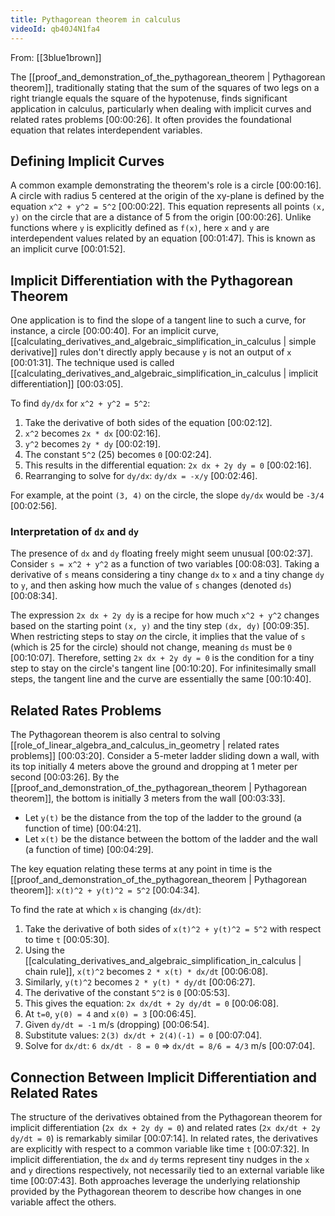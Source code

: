 ```yaml
---
title: Pythagorean theorem in calculus
videoId: qb40J4N1fa4
---
```


From: [[3blue1brown]] <br/> 

The [[proof_and_demonstration_of_the_pythagorean_theorem | Pythagorean theorem]], traditionally stating that the sum of the squares of two legs on a right triangle equals the square of the hypotenuse, finds significant application in calculus, particularly when dealing with implicit curves and related rates problems <a class="yt-timestamp" data-t="00:00:26">[00:00:26]</a>. It often provides the foundational equation that relates interdependent variables.

## Defining Implicit Curves

A common example demonstrating the theorem's role is a circle <a class="yt-timestamp" data-t="00:00:16">[00:00:16]</a>. A circle with radius 5 centered at the origin of the xy-plane is defined by the equation `x^2 + y^2 = 5^2` <a class="yt-timestamp" data-t="00:00:22">[00:00:22]</a>. This equation represents all points `(x, y)` on the circle that are a distance of 5 from the origin <a class="yt-timestamp" data-t="00:00:26">[00:00:26]</a>. Unlike functions where `y` is explicitly defined as `f(x)`, here `x` and `y` are interdependent values related by an equation <a class="yt-timestamp" data-t="00:01:47">[00:01:47]</a>. This is known as an implicit curve <a class="yt-timestamp" data-t="00:01:52">[00:01:52]</a>.

## Implicit Differentiation with the Pythagorean Theorem

One application is to find the slope of a tangent line to such a curve, for instance, a circle <a class="yt-timestamp" data-t="00:00:40">[00:00:40]</a>. For an implicit curve, [[calculating_derivatives_and_algebraic_simplification_in_calculus | simple derivative]] rules don't directly apply because `y` is not an output of `x` <a class="yt-timestamp" data-t="00:01:31">[00:01:31]</a>. The technique used is called [[calculating_derivatives_and_algebraic_simplification_in_calculus | implicit differentiation]] <a class="yt-timestamp" data-t="00:03:05">[00:03:05]</a>.

To find `dy/dx` for `x^2 + y^2 = 5^2`:
1.  Take the derivative of both sides of the equation <a class="yt-timestamp" data-t="00:02:12">[00:02:12]</a>.
2.  `x^2` becomes `2x * dx` <a class="yt-timestamp" data-t="00:02:16">[00:02:16]</a>.
3.  `y^2` becomes `2y * dy` <a class="yt-timestamp" data-t="00:02:19">[00:02:19]</a>.
4.  The constant `5^2` (25) becomes `0` <a class="yt-timestamp" data-t="00:02:24">[00:02:24]</a>.
5.  This results in the differential equation: `2x dx + 2y dy = 0` <a class="yt-timestamp" data-t="00:02:16">[00:02:16]</a>.
6.  Rearranging to solve for `dy/dx`: `dy/dx = -x/y` <a class="yt-timestamp" data-t="00:02:46">[00:02:46]</a>.

For example, at the point `(3, 4)` on the circle, the slope `dy/dx` would be `-3/4` <a class="yt-timestamp" data-t="00:02:56">[00:02:56]</a>.

### Interpretation of `dx` and `dy`

The presence of `dx` and `dy` floating freely might seem unusual <a class="yt-timestamp" data-t="00:02:37">[00:02:37]</a>. Consider `s = x^2 + y^2` as a function of two variables <a class="yt-timestamp" data-t="00:08:03">[00:08:03]</a>. Taking a derivative of `s` means considering a tiny change `dx` to `x` and a tiny change `dy` to `y`, and then asking how much the value of `s` changes (denoted `ds`) <a class="yt-timestamp" data-t="00:08:34">[00:08:34]</a>.

The expression `2x dx + 2y dy` is a recipe for how much `x^2 + y^2` changes based on the starting point `(x, y)` and the tiny step `(dx, dy)` <a class="yt-timestamp" data-t="00:09:35">[00:09:35]</a>. When restricting steps to stay *on* the circle, it implies that the value of `s` (which is 25 for the circle) should not change, meaning `ds` must be `0` <a class="yt-timestamp" data-t="00:10:07">[00:10:07]</a>. Therefore, setting `2x dx + 2y dy = 0` is the condition for a tiny step to stay on the circle's tangent line <a class="yt-timestamp" data-t="00:10:20">[00:10:20]</a>. For infinitesimally small steps, the tangent line and the curve are essentially the same <a class="yt-timestamp" data-t="00:10:40">[00:10:40]</a>.

## Related Rates Problems

The Pythagorean theorem is also central to solving [[role_of_linear_algebra_and_calculus_in_geometry | related rates problems]] <a class="yt-timestamp" data-t="00:03:20">[00:03:20]</a>. Consider a 5-meter ladder sliding down a wall, with its top initially 4 meters above the ground and dropping at 1 meter per second <a class="yt-timestamp" data-t="00:03:26">[00:03:26]</a>. By the [[proof_and_demonstration_of_the_pythagorean_theorem | Pythagorean theorem]], the bottom is initially 3 meters from the wall <a class="yt-timestamp" data-t="00:03:33">[00:03:33]</a>.

*   Let `y(t)` be the distance from the top of the ladder to the ground (a function of time) <a class="yt-timestamp" data-t="00:04:21">[00:04:21]</a>.
*   Let `x(t)` be the distance between the bottom of the ladder and the wall (a function of time) <a class="yt-timestamp" data-t="00:04:29">[00:04:29]</a>.

The key equation relating these terms at any point in time is the [[proof_and_demonstration_of_the_pythagorean_theorem | Pythagorean theorem]]: `x(t)^2 + y(t)^2 = 5^2` <a class="yt-timestamp" data-t="00:04:34">[00:04:34]</a>.

To find the rate at which `x` is changing (`dx/dt`):
1.  Take the derivative of both sides of `x(t)^2 + y(t)^2 = 5^2` with respect to time `t` <a class="yt-timestamp" data-t="00:05:30">[00:05:30]</a>.
2.  Using the [[calculating_derivatives_and_algebraic_simplification_in_calculus | chain rule]], `x(t)^2` becomes `2 * x(t) * dx/dt` <a class="yt-timestamp" data-t="00:06:08">[00:06:08]</a>.
3.  Similarly, `y(t)^2` becomes `2 * y(t) * dy/dt` <a class="yt-timestamp" data-t="00:06:27">[00:06:27]</a>.
4.  The derivative of the constant `5^2` is `0` <a class="yt-timestamp" data-t="00:05:53">[00:05:53]</a>.
5.  This gives the equation: `2x dx/dt + 2y dy/dt = 0` <a class="yt-timestamp" data-t="00:06:08">[00:06:08]</a>.
6.  At `t=0`, `y(0) = 4` and `x(0) = 3` <a class="yt-timestamp" data-t="00:06:45">[00:06:45]</a>.
7.  Given `dy/dt = -1` m/s (dropping) <a class="yt-timestamp" data-t="00:06:54">[00:06:54]</a>.
8.  Substitute values: `2(3) dx/dt + 2(4)(-1) = 0` <a class="yt-timestamp" data-t="00:07:04">[00:07:04]</a>.
9.  Solve for `dx/dt`: `6 dx/dt - 8 = 0` => `dx/dt = 8/6 = 4/3` m/s <a class="yt-timestamp" data-t="00:07:04">[00:07:04]</a>.

## Connection Between Implicit Differentiation and Related Rates

The structure of the derivatives obtained from the Pythagorean theorem for implicit differentiation (`2x dx + 2y dy = 0`) and related rates (`2x dx/dt + 2y dy/dt = 0`) is remarkably similar <a class="yt-timestamp" data-t="00:07:14">[00:07:14]</a>. In related rates, the derivatives are explicitly with respect to a common variable like time `t` <a class="yt-timestamp" data-t="00:07:32">[00:07:32]</a>. In implicit differentiation, the `dx` and `dy` terms represent tiny nudges in the `x` and `y` directions respectively, not necessarily tied to an external variable like time <a class="yt-timestamp" data-t="00:07:43">[00:07:43]</a>. Both approaches leverage the underlying relationship provided by the Pythagorean theorem to describe how changes in one variable affect the others.